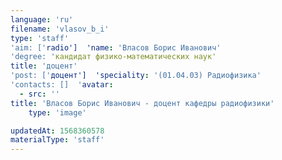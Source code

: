 ```yaml
---
language: 'ru'
filename: 'vlasov_b_i'
type: 'staff'
'aim: ['radio']  'name: 'Власов Борис Иванович'
'degree: 'кандидат физико-математических наук'
title: 'доцент'
'post: ['доцент']  'speciality: '(01.04.03) Радиофизика'
'contacts: []  'avatar:
  - src: ''
title: 'Власов Борис Иванович - доцент кафедры радиофизики'
    type: 'image'

updatedAt: 1568360578
materialType: 'staff'
---
```


